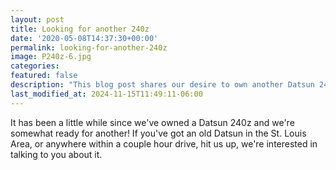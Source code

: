 ```yaml
---
layout: post
title: Looking for another 240z
date: '2020-05-08T14:37:30+00:00'
permalink: looking-for-another-240z
image: P240z-6.jpg
categories: 
featured: false
description: "This blog post shares our desire to own another Datsun 240z. If you're located in or near the St. Louis area and have an old Datsun, connect with us as we're interested in discussing further."
last_modified_at: 2024-11-15T11:49:11-06:00
---
```


It has been a little while since we&#39;ve owned a Datsun 240z and we&#39;re somewhat ready for another! If you&#39;ve got an old Datsun in the St. Louis Area, or anywhere within a couple hour drive, hit us up, we&#39;re interested in talking to you about it.






